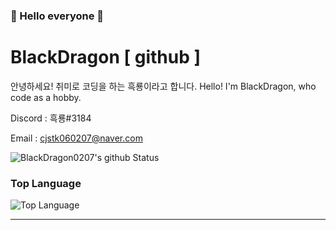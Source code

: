 ### 👋 Hello everyone 👋

# BlackDragon [ github ]
안녕하세요! 취미로 코딩을 하는 흑룡이라고 합니다. 
Hello! I'm BlackDragon, who code as a hobby.

Discord : 흑룡#3184

Email : [cjstk060207@naver.com](mailto:norhu1130@naver.com)


![BlackDragon0207's github Status](https://github-readme-stats.vercel.app/api?username=BlackDragon0207&show_icons=true&theme=tokyonight)
### Top Language
![Top Language](https://github-readme-stats.vercel.app/api/top-langs/?username=BlackDragon0207&theme=tokyonight)<br/>

---

